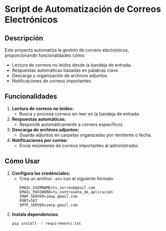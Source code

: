 # Script de Automatización de Correos Electrónicos

## Descripción
Este proyecto automatiza la gestión de correos electrónicos, proporcionando funcionalidades como:
- Lectura de correos no leídos desde la bandeja de entrada.
- Respuestas automáticas basadas en palabras clave.
- Descarga y organización de archivos adjuntos.
- Notificaciones de correos importantes.

## Funcionalidades
1. **Lectura de correos no leídos:**
   - Busca y procesa correos sin leer en la bandeja de entrada.
2. **Respuestas automáticas:**
   - Responde automáticamente a correos específicos.
3. **Descarga de archivos adjuntos:**
   - Guarda adjuntos en carpetas organizadas por remitente o fecha.
4. **Notificaciones por correo:**
   - Envía resúmenes de correos importantes al administrador.

## Cómo Usar
1. **Configura las credenciales:**
   - Crea un archivo `.env` con el siguiente formato:
     ```plaintext
     EMAIL_USERNAME=tu_correo@gmail.com
     EMAIL_PASSWORD=tu_contraseña_de_aplicación
     IMAP_SERVER=imap.gmail.com
     PORT=587
     SMTP_SERVER=smtp.gmail.com
     ```
2. **Instala dependencias:**
   ```bash
   pip install -r requirements.txt
